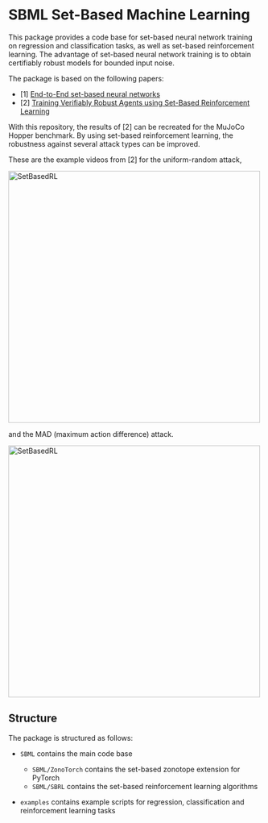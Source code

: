# SBML Set-Based Machine Learning

This package provides a code base for set-based neural network training on regression and classification tasks, as well as set-based reinforcement learning. 
The advantage of set-based neural network training is to obtain certifiably robust models for bounded input noise.

The package is based on the following papers:

- [1] [End-to-End set-based neural networks](https://arxiv.org/abs/2401.14961)
- [2] [Training Verifiably Robust Agents using Set-Based Reinforcement Learning](https://arxiv.org/abs/2408.09112)

With this repository, the results of [2] can be recreated for the MuJoCo Hopper benchmark. 
By using set-based reinforcement learning, the robustness against several attack types can be improved. 

These are the example videos from [2] for the uniform-random attack,

<img src="examples/Hopper/videosRand.gif" alt="SetBasedRL" style="height: 500px; margin-right: 10px;">

and the MAD (maximum action difference) attack.

<img src="examples/Hopper/videosMad.gif" alt="SetBasedRL" style="height: 500px; margin-right: 10px;">

## Structure

The package is structured as follows:

- `SBML` contains the main code base
    - `SBML/ZonoTorch` contains the set-based zonotope extension for PyTorch
    - `SBML/SBRL` contains the set-based reinforcement learning algorithms

- `examples` contains example scripts for regression, classification and reinforcement learning tasks

